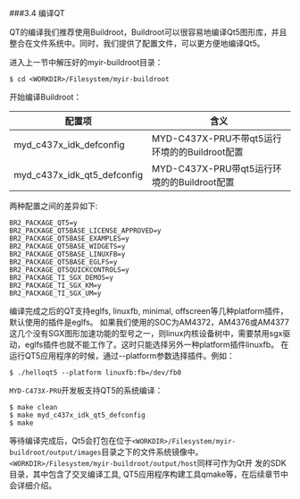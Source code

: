 ###3.4 编译QT

QT的编译我们推荐使用Buildroot，Buildroot可以很容易地编译Qt5图形库，并且整合在文件系统中。同时，我们提供了配置文件，可以更方便地编译Qt5。

进入上一节中解压好的myir-buildroot目录：
```
$ cd <WORKDIR>/Filesystem/myir-buildroot
```
开始编译Buildroot：

| 配置项| 含义 |
|---------|------|
| myd_c437x_idk_defconfig | MYD-C437X-PRU不带qt5运行环境的的Buildroot配置 |
| myd_c437x_idk_qt5_defconfig | MYD-C437X-PRU带qt5运行环境的的Buildroot配置 |

两种配置之间的差异如下:  
```
BR2_PACKAGE_QT5=y
BR2_PACKAGE_QT5BASE_LICENSE_APPROVED=y
BR2_PACKAGE_QT5BASE_EXAMPLES=y
BR2_PACKAGE_QT5BASE_WIDGETS=y
BR2_PACKAGE_QT5BASE_LINUXFB=y
BR2_PACKAGE_QT5BASE_EGLFS=y
BR2_PACKAGE_QT5QUICKCONTROLS=y
BR2_PACKAGE_TI_SGX_DEMOS=y
BR2_PACKAGE_TI_SGX_KM=y
BR2_PACKAGE_TI_SGX_UM=y
```  
编译完成之后的QT支持eglfs, linuxfb, minimal, offscreen等几种platform插件，默认使用的插件是eglfs。
如果我们使用的SOC为AM4372，AM4376或AM4377这几个没有SGX图形加速功能的型号之一，则linux内核设备树中，需要禁用sgx驱动，eglfs插件也就不能工作了。这时只能选择另外一种platform插件linuxfb。
在运行QT5应用程序的时候，通过--platform参数选择插件。例如：  
```
$ ./helloqt5 --platform linuxfb:fb=/dev/fb0
```
`MYD-C473X-PRU`开发板支持QT5的系统编译：

```
$ make clean
$ make myd_c437x_idk_qt5_defconfig
$ make
```

等待编译完成后，Qt5会打包在位于`<WORKDIR>/Filesystem/myir-buildroot/output/images`目录之下的文件系统镜像中。`<WORKDIR>/Filesystem/myir-buildroot/output/host`同样可作为Qt开
发的SDK目录，其中包含了交叉编译工具, QT5应用程序构建工具qmake等，在后续章节中会详细介绍。



